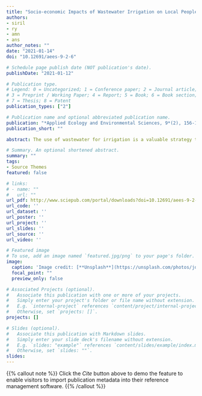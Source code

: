 ```yaml
---
title: "Socio-economic Impacts of Wastewater Irrigation on Local People in the Outskirts of Chandigarh Urban Areas"
authors:
- siril
- ry
- amn
- ans
author_notes: ""
date: "2021-01-14"
doi: "10.12691/aees-9-2-6"

# Schedule page publish date (NOT publication's date).
publishDate: "2021-01-12"

# Publication type.
# Legend: 0 = Uncategorized; 1 = Conference paper; 2 = Journal article;
# 3 = Preprint / Working Paper; 4 = Report; 5 = Book; 6 = Book section;
# 7 = Thesis; 8 = Patent
publication_types: ["2"]

# Publication name and optional abbreviated publication name.
publication: "*Applied Ecology and Environmental Sciences, 9*(2), 156-166"
publication_short: ""

abstract: The use of wastewater for irrigation is a valuable strategy to maximize available water resources, but the fringe quality of the water can present innumerable challenges. Water scarcity pushes the farmers to use wastewater for irrigation as an available alternate source. The present study was conducted in the peri-urban areas of well-planned city Chandigarh with a primary objective to obtain information about the current status of wastewater use for irrigation and socio-economic reasons for using wastewater from the farmers’ perspective. Therefore, nineteen (19) villages were selected nearby four seasonal choes around the study sites. At the site, we found that 64% of farmers were using freshwater, and the remaining farmers were using wastewater for crop irrigation. In this study, two contrasting perceptions were observed among the farmers about wastewater irrigation. Results indicated that farmers have a piece of relatively good knowledge about the inappropriate quality of wastewater and its adverse effects. Although they were concerned about the health, environmental and social impacts of wastewater yet, they believed that using this water resource is economically profitable for them. Thus, the present study highlighted the need for planning to improve wastewater treatment along with appropriate policies and methods to enhance farmers’ commitment to environmental conservation and human health.

# Summary. An optional shortened abstract.
summary: ""
tags:
- Source Themes
featured: false

# links:
# - name: ""
#   url: ""
url_pdf: http://www.sciepub.com/portal/downloads?doi=10.12691/aees-9-2-6&filename=aees-9-2-6.pdf
url_code: ''
url_dataset: ''
url_poster: ''
url_project: ''
url_slides: ''
url_source: ''
url_video: ''

# Featured image
# To use, add an image named `featured.jpg/png` to your page's folder. 
image:
  caption: 'Image credit: [**Unsplash**](https://unsplash.com/photos/jdD8gXaTZsc)'
  focal_point: ""
  preview_only: false

# Associated Projects (optional).
#   Associate this publication with one or more of your projects.
#   Simply enter your project's folder or file name without extension.
#   E.g. `internal-project` references `content/project/internal-project/index.md`.
#   Otherwise, set `projects: []`.
projects: []

# Slides (optional).
#   Associate this publication with Markdown slides.
#   Simply enter your slide deck's filename without extension.
#   E.g. `slides: "example"` references `content/slides/example/index.md`.
#   Otherwise, set `slides: ""`.
slides:
---
```


{{% callout note %}}
Click the *Cite* button above to demo the feature to enable visitors to import publication metadata into their reference management software.
{{% /callout %}}
